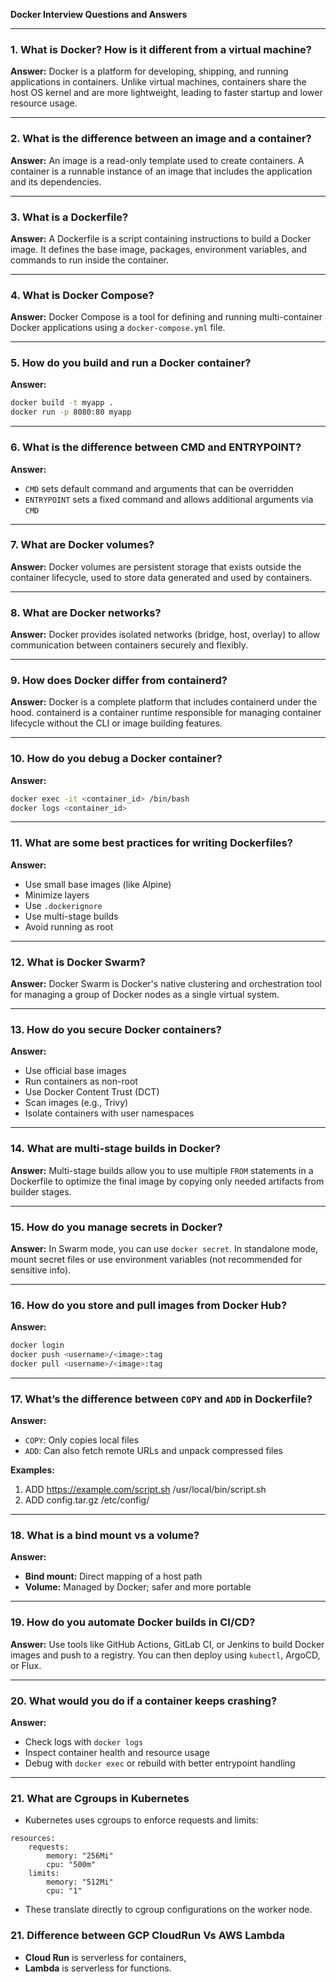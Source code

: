 **Docker Interview Questions and Answers**

---

### 1. **What is Docker? How is it different from a virtual machine?**

**Answer:** Docker is a platform for developing, shipping, and running applications in containers. Unlike virtual machines, containers share the host OS kernel and are more lightweight, leading to faster startup and lower resource usage.

---

### 2. **What is the difference between an image and a container?**

**Answer:** An image is a read-only template used to create containers. A container is a runnable instance of an image that includes the application and its dependencies.

---

### 3. **What is a Dockerfile?**

**Answer:** A Dockerfile is a script containing instructions to build a Docker image. It defines the base image, packages, environment variables, and commands to run inside the container.

---

### 4. **What is Docker Compose?**

**Answer:** Docker Compose is a tool for defining and running multi-container Docker applications using a `docker-compose.yml` file.

---

### 5. **How do you build and run a Docker container?**

**Answer:**

```bash
docker build -t myapp .
docker run -p 8080:80 myapp
```

---

### 6. **What is the difference between CMD and ENTRYPOINT?**

**Answer:**

* `CMD` sets default command and arguments that can be overridden
* `ENTRYPOINT` sets a fixed command and allows additional arguments via `CMD`

---

### 7. **What are Docker volumes?**

**Answer:** Docker volumes are persistent storage that exists outside the container lifecycle, used to store data generated and used by containers.

---

### 8. **What are Docker networks?**

**Answer:** Docker provides isolated networks (bridge, host, overlay) to allow communication between containers securely and flexibly.

---

### 9. **How does Docker differ from containerd?**

**Answer:** Docker is a complete platform that includes containerd under the hood. containerd is a container runtime responsible for managing container lifecycle without the CLI or image building features.

---

### 10. **How do you debug a Docker container?**

**Answer:**

```bash
docker exec -it <container_id> /bin/bash
docker logs <container_id>
```

---

### 11. **What are some best practices for writing Dockerfiles?**

**Answer:**

* Use small base images (like Alpine)
* Minimize layers
* Use `.dockerignore`
* Use multi-stage builds
* Avoid running as root

---

### 12. **What is Docker Swarm?**

**Answer:** Docker Swarm is Docker's native clustering and orchestration tool for managing a group of Docker nodes as a single virtual system.

---

### 13. **How do you secure Docker containers?**

**Answer:**

* Use official base images
* Run containers as non-root
* Use Docker Content Trust (DCT)
* Scan images (e.g., Trivy)
* Isolate containers with user namespaces

---

### 14. **What are multi-stage builds in Docker?**

**Answer:** Multi-stage builds allow you to use multiple `FROM` statements in a Dockerfile to optimize the final image by copying only needed artifacts from builder stages.

---

### 15. **How do you manage secrets in Docker?**

**Answer:** In Swarm mode, you can use `docker secret`. In standalone mode, mount secret files or use environment variables (not recommended for sensitive info).

---

### 16. **How do you store and pull images from Docker Hub?**

**Answer:**

```bash
docker login
docker push <username>/<image>:tag
docker pull <username>/<image>:tag
```

---

### 17. **What’s the difference between `COPY` and `ADD` in Dockerfile?**

**Answer:**

* `COPY`: Only copies local files
* `ADD`: Can also fetch remote URLs and unpack compressed files

**Examples:** 
1. ADD https://example.com/script.sh /usr/local/bin/script.sh
2. ADD config.tar.gz /etc/config/

---

### 18. **What is a bind mount vs a volume?**

**Answer:**

* **Bind mount:** Direct mapping of a host path
* **Volume:** Managed by Docker; safer and more portable

---

### 19. **How do you automate Docker builds in CI/CD?**

**Answer:** Use tools like GitHub Actions, GitLab CI, or Jenkins to build Docker images and push to a registry. You can then deploy using `kubectl`, ArgoCD, or Flux.

---

### 20. **What would you do if a container keeps crashing?**

**Answer:**

* Check logs with `docker logs`
* Inspect container health and resource usage
* Debug with `docker exec` or rebuild with better entrypoint handling

---

### 21. What are Cgroups in Kubernetes
* Kubernetes uses cgroups to enforce requests and limits:

~~~~
resources:
    requests:
        memory: "256Mi"
        cpu: "500m"
    limits:
        memory: "512Mi"
        cpu: "1"
~~~~
* These translate directly to cgroup configurations on the worker node.

### 21. Difference between GCP CloudRun Vs AWS Lambda
* **Cloud Run** is serverless for containers,
* **Lambda** is serverless for functions.
